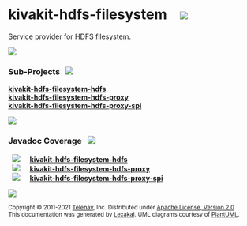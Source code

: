 [//]: # (start-user-text)



[//]: # (end-user-text)

# kivakit-hdfs-filesystem &nbsp;&nbsp; <img src="https://telenav.github.io/telenav-assets/images/icons/disks-32.png" srcset="https://telenav.github.io/telenav-assets/images/icons/disks-32-2x.png 2x"/>

Service provider for HDFS filesystem.

<img src="https://telenav.github.io/telenav-assets/images/separators/horizontal-line-512.png" srcset="https://telenav.github.io/telenav-assets/images/separators/horizontal-line-512-2x.png 2x"/>

[//]: # (start-user-text)



[//]: # (end-user-text)

### Sub-Projects <a name = "projects"></a> &nbsp; <img src="https://telenav.github.io/telenav-assets/images/icons/diagram-32.png" srcset="https://telenav.github.io/telenav-assets/images/icons/diagram-32-2x.png 2x"/>

[**kivakit-hdfs-filesystem-hdfs**](hdfs/README.md)  
[**kivakit-hdfs-filesystem-hdfs-proxy**](hdfs-proxy/README.md)  
[**kivakit-hdfs-filesystem-hdfs-proxy-spi**](hdfs-proxy-spi/README.md)  

<img src="https://telenav.github.io/telenav-assets/images/separators/horizontal-line-128.png" srcset="https://telenav.github.io/telenav-assets/images/separators/horizontal-line-128-2x.png 2x"/>

### Javadoc Coverage <a name = "javadoc-coverage"></a> &nbsp; <img src="https://telenav.github.io/telenav-assets/images/icons/bargraph-24.png" srcset="https://telenav.github.io/telenav-assets/images/icons/bargraph-24-2x.png 2x"/>

&nbsp; <img src="https://telenav.github.io/telenav-assets/meters/meter-80-96.png" srcset="https://telenav.github.io/telenav-assets/meters/meter-80-96-2x.png 2x"/>
 &nbsp; &nbsp; [**kivakit-hdfs-filesystem-hdfs**](hdfs/README.md)  
&nbsp; <img src="https://telenav.github.io/telenav-assets/meters/meter-60-96.png" srcset="https://telenav.github.io/telenav-assets/meters/meter-60-96-2x.png 2x"/>
 &nbsp; &nbsp; [**kivakit-hdfs-filesystem-hdfs-proxy**](hdfs-proxy/README.md)  
&nbsp; <img src="https://telenav.github.io/telenav-assets/meters/meter-80-96.png" srcset="https://telenav.github.io/telenav-assets/meters/meter-80-96-2x.png 2x"/>
 &nbsp; &nbsp; [**kivakit-hdfs-filesystem-hdfs-proxy-spi**](hdfs-proxy-spi/README.md)

[//]: # (start-user-text)



[//]: # (end-user-text)

<img src="https://telenav.github.io/telenav-assets/images/separators/horizontal-line-512.png" srcset="https://telenav.github.io/telenav-assets/images/separators/horizontal-line-512-2x.png 2x"/>

<sub>Copyright &#169; 2011-2021 [Telenav](https://telenav.com), Inc. Distributed under [Apache License, Version 2.0](LICENSE)</sub>  
<sub>This documentation was generated by [Lexakai](https://www.lexakai.org). UML diagrams courtesy of [PlantUML](https://plantuml.com).</sub>
